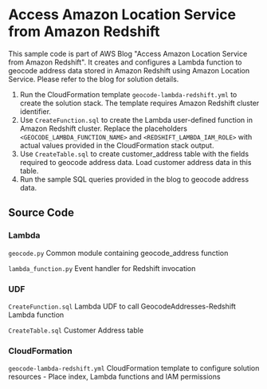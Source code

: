 # Access Amazon Location Service from Amazon Redshift

This sample code is part of AWS Blog "Access Amazon Location Service from Amazon Redshift". It creates and configures a Lambda function to geocode address data stored in Amazon Redshift using Amazon Location Service. Please refer to the blog for solution details.

1. Run the CloudFormation template `geocode-lambda-redshift.yml` to create the solution stack. The template requires Amazon Redshift cluster identifier.
2. Use `CreateFunction.sql` to create the Lambda user-defined function in Amazon Redshift cluster. Replace the placeholders `<GEOCODE_LAMBDA_FUNCTION_NAME>` and `<REDSHIFT_LAMBDA_IAM_ROLE>` with actual values provided in the CloudFormation stack output.
3. Use `CreateTable.sql` to create customer_address table with the fields required to geocode address data. Load customer address data in this table.
4. Run the sample SQL queries provided in the blog to geocode address data.

## Source Code
### Lambda
`geocode.py`
    Common module containing geocode_address function
    
`lambda_function.py`
    Event handler for Redshift invocation

### UDF
`CreateFunction.sql`
    Lambda UDF to call GeocodeAddresses-Redshift Lambda function

`CreateTable.sql`
    Customer Address table

### CloudFormation
`geocode-lambda-redshift.yml`
    CloudFormation template to configure solution resources - Place index, Lambda functions and IAM permissions